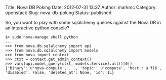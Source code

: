 Title: Nova DB Poking
Date: 2012-07-31 13:37
Author: markmc
Category: openstack
Slug: nova-db-poking
Status: published

So, you want to play with some sqlalchemy queries against the Nova DB in
an interactive python console?

    $> sudo nova-manage shell python
    ...
    >>> from nova.db.sqlalchemy import api
    >>> from nova.db.sqlalchemy import models
    >>> from nova import context
    >>> ctxt = context.get_admin_context()
    >>> vars(api.model_query(ctxt, models.Service).all()[0])
    {'binary': u'nova-compute', ..., 'topic': u'compute', 'host': u'f16', 'disabled': False, 'deleted_at': None, 'id': 1L}
